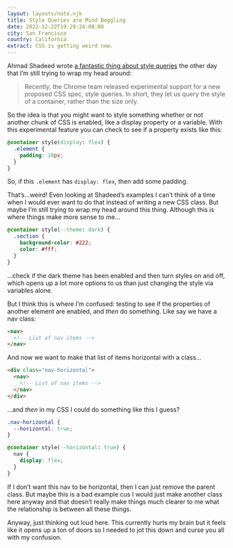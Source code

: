 ```yaml
---
layout: layouts/note.njk
title: Style Queries are Mind Boggling
date: 2022-12-22T19:29:24-08:00
city: San Francisco
country: California
extract: CSS is getting weird now.
---
```


Ahmad Shadeed wrote [a fantastic thing about style queries](https://ishadeed.com/article/css-container-style-queries/) the other day that I’m still trying to wrap my head around:

> Recently, the Chrome team released experimental support for a new proposed CSS spec, style queries. In short, they let us query the style of a container, rather than the size only.

So the idea is that you might want to style something whether or not another chunk of CSS is enabled, like a display property or a variable. With this experimental feature you can check to see if a property exists like this:

```css
@container style(display: flex) {
  .element {
    padding: 10px;
  }
}
```

So, if this `.element` has `display: flex`, then add some padding.

That’s...weird! Even looking at Shadeed’s examples I can’t think of a time when I would ever want to do that instead of writing a new CSS class. But maybe I’m still trying to wrap my head around this thing. Although this is where things make more sense to me...

```css
@container style(--theme: dark) {
  .section {
    background-color: #222;
    color: #fff;
  }
}
```

...check if the dark theme has been enabled and then turn styles on and off, which opens up a lot more options to us than just changing the style via variables alone.

But I think this is where I’m confused: testing to see if the properties of another element are enabled, and _then_ do something. Like say we have a nav class:

```html
<nav>
  <!-- List of nav items -->
</nav>
```

And now we want to make that list of items horizontal with a class...

```html
<div class="nav-horizontal">
  <nav>
    <!-- List of nav items -->
  </nav>
</div>
```

...and _then_ in my CSS I could do something like this I guess?

```css
.nav-horizontal {
  --horizontal: true;
}

@container style(--horizontal: true) {
  nav {
    display: flex;
  }
}
```

If I don’t want this nav to be horizontal, then I can just remove the parent class. But maybe this is a bad example cus I would just make another class here anyway and that doesn’t really make things much clearer to me what the relationship is between all these things.

Anyway, just thinking out loud here. This currently hurts my brain but it feels like it opens up a ton of doors so I needed to jot this down and curse you all with my confusion.
